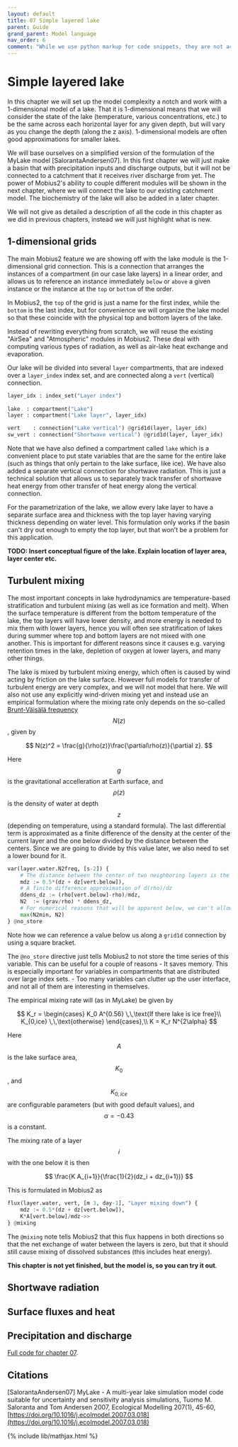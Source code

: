 ```yaml
---
layout: default
title: 07 Simple layered lake
parent: Guide
grand_parent: Model language
nav_order: 6
comment: "While we use python markup for code snippets, they are not actually python, it just creates convenient coloring for this format."
---
```


# Simple layered lake

In this chapter we will set up the model complexity a notch and work with a 1-dimensional model of a lake. That it is 1-dimensional means that we will consider the state of the lake (temperature, various concentrations, etc.) to be the same across each horizontal layer for any given depth, but will vary as you change the depth (along the z axis). 1-dimensional models are often good approximations for smaller lakes.

We will base ourselves on a simplified version of the formulation of the MyLake model \[SalorantaAndersen07\]. In this first chapter we will just make a basin that with precipitation inputs and discharge outputs, but it will not be connected to a catchment that it receives river discharge from yet. The power of Mobius2's ability to couple different modules will be shown in the next chapter, where we will connect the lake to our existing catchment model. The biochemistry of the lake will also be added in a later chapter.

We will not give as detailed a description of all the code in this chapter as we did in previous chapters, instead we will just highlight what is new.

## 1-dimensional grids

The main Mobius2 feature we are showing off with the lake module is the 1-dimensional grid connection. This is a connection that arranges the instances of a compartment (in our case lake layers) in a linear order, and allows us to reference an instance immediately `below` or `above` a given instance or the instance at the `top` or `bottom` of the order.

In Mobius2, the `top` of the grid is just a name for the first index, while the `bottom` is the last index, but for convenience we will organize the lake model so that these coincide with the physical top and bottom layers of the lake.

Instead of rewriting everything from scratch, we will reuse the existing "AirSea" and "Atmospheric" modules in Mobius2. These deal with computing various types of radiation, as well as air-lake heat exchange and evaporation.

Our lake will be divided into several `layer` compartments, that are indexed over a `layer_index` index set, and are connected along a `vert` (vertical) connection.

```python
layer_idx : index_set("Layer index")
	
lake  : compartment("Lake")
layer : compartment("Lake layer", layer_idx)

vert    : connection("Lake vertical") @grid1d(layer, layer_idx)
sw_vert : connection("Shortwave vertical") @grid1d(layer, layer_idx)
```

Note that we have also defined a compartment called `lake` which is a convenient place to put state variables that are the same for the entire lake (such as things that only pertain to the lake surface, like ice). We have also added a separate vertical connection for shortwave radiation. This is just a technical solution that allows us to separately track transfer of shortwave heat energy from other transfer of heat energy along the vertical connection.

For the parametrization of the lake, we allow every lake layer to have a separate surface area and thickness with the top layer having varying thickness depending on water level. This formulation only works if the basin can't dry out enough to empty the top layer, but that won't be a problem for this application.

**TODO: Insert conceptual figure of the lake. Explain location of layer area, layer center etc.**

## Turbulent mixing

The most important concepts in lake hydrodynamics are temperature-based stratification and turbulent mixing (as well as ice formation and melt). When the surface temperature is different from the bottom temperature of the lake, the top layers will have lower density, and more energy is needed to mix them with lower layers, hence you will often see stratification of lakes during summer where top and bottom layers are not mixed with one another. This is important for different reasons since it causes e.g. varying retention times in the lake, depletion of oxygen at lower layers, and many other things.

The lake is mixed by turbulent mixing energy, which often is caused by wind acting by friction on the lake surface. However full models for transfer of turbulent energy are very complex, and we will not model that here. We will also not use any explicitly wind-driven mixing yet and instead use an empirical formulation where the mixing rate only depends on the so-called [Brunt-Väisälä frequency](https://en.wikipedia.org/wiki/Brunt%E2%80%93V%C3%A4is%C3%A4l%C3%A4_frequency) $$N(z)$$, given by

$$
N(z)^2 = \frac{g}{\rho(z)}\frac{\partial\rho(z)}{\partial z}.
$$

Here $$g$$ is the gravitational accelleration at Earth surface, and $$\rho(z)$$ is the density of water at depth $$z$$ (depending on temperature, using a standard formula). The last differential term is approximated as a finite difference of the density at the center of the current layer and the one below divided by the distance between the centers. Since we are going to divide by this value later, we also need to set a lower bound for it.

```python
var(layer.water.N2freq, [s-2]) {
	# The distance between the center of two neighboring layers is the same as the mean of their thicknesses
	mdz := 0.5*(dz + dz[vert.below]),
	# A finite difference approximation of d(rho)/dz
	ddens_dz := (rho[vert.below]-rho)/mdz,
	N2  := (grav/rho) * ddens_dz,
	# For numerical reasons that will be apparent below, we can't allow N^2 to be too close to 0.
	max(N2min, N2)
} @no_store
```

Note how we can reference a value below us along a `grid1d` connection by using a square bracket.

The `@no_store` directive just tells Mobius2 to not store the time series of this variable. This can be useful for a couple of reasons
	- It saves memory. This is especially important for variables in compartments that are distributed over large index sets.
	- Too many variables can clutter up the user interface, and not all of them are interesting in themselves.

The empirical mixing rate will (as in MyLake) be given by

$$
K_r = \begin{cases}
K_0 A^{0.56} \,\,\text{If there lake is ice free}\\
K_{0,ice} \,\,\text{otherwise}
\end{cases},\\
K = K_r N^{2\alpha}
$$

Here $$A$$ is the lake surface area, $$K_0$$, and $$K_{0,ice}$$ are configurable parameters (but with good default values), and $$\alpha=-0.43$$ is a constant.

The mixing rate of a layer $$i$$ with the one below it is then

$$
\frac{K A_{i+1}}{\frac{1}{2}(dz_i + dz_{i+1})}
$$

This is formulated in Mobius2 as

```python
flux(layer.water, vert, [m 3, day-1], "Layer mixing down") { 
	mdz := 0.5*(dz + dz[vert.below]),
	K*A[vert.below]/mdz->>
} @mixing
```

The `@mixing` note tells Mobius2 that this flux happens in both directions so that the net exchange of water between the layers is zero, but that it should still cause mixing of dissolved substances (this includes heat energy).

**This chapter is not yet finished, but the model is, so you can try it out**.

## Shortwave radiation

## Surface fluxes and heat

## Precipitation and discharge





[Full code for chapter 07](https://github.com/NIVANorge/Mobius2/tree/main/guide/07).

## Citations

\[SalorantaAndersen07\] MyLake - A multi-year lake simulation model code suitable for uncertainty and sensitivity analysis simulations, Tuomo M. Saloranta and Tom Andersen 2007, Ecological Modelling 207(1), 45-60, [https://doi.org/10.1016/j.ecolmodel.2007.03.018](https://doi.org/10.1016/j.ecolmodel.2007.03.018)

{% include lib/mathjax.html %}